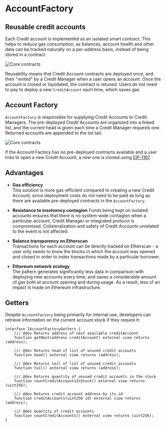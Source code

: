 # AccountFactory

## Reusable credit accounts

Each Credit account is implemented as an isolated smart contract. This helps to reduce gas consumption, as balances, account health and other data can be tracked naturally on a per-address basis, instead of being stored in a contract.

![Core contracts](/images/core/factory.jpg)

Reusability means that Credit Account contracts are deployed once, and then "rented" by a Credit Manager when a user opens an account. Once the account is closed or liquidated, the contract is retuned. Users do not need to pay to deploy a new `CreditAccount` each time, which saves gas.

## Account Factory

`AccountFactory` is responsible for supplying Credit Accounts to Credit Managers. The pre-deployed Credit Accounts are organized into a linked list, and the current head is given each time a Credit Manager requests one. Returned accounts are appended to the list tail:

![Core contracts](/images/core/linked-list.jpg)

If the Account Factory has no pre-deployed contracts available and a user tries to open a new Credit Account, a new one is cloned using [EIP-1167](https://eips.ethereum.org/EIPS/eip-1167).

## Advantages

- **Gas efficiency**  
This solution is more gas-efficient compared to creating a new Credit Account, since deployment costs do not need to be paid as long as there are available pre-deployed contracts in the `AccountFactory`.

- **Resistance to insolvency contagion**
Funds being kept on isolated accounts ensures that there is no system-wide contagion when a particular account, Credit Manager or integrated protocol is compromised. Collateralization and safety of Credit Accounts unrelated to the event is not affected.

- **Balance transparency on Etherscan**  
Transactions for each account can be directly tracked on Etherscan - a user only needs to know the blocks in which the account was opened and closed in order to index transactions made by a particular borrower.

- **Ethereum network ecology**  
The pattern generates significantly less data in comparison with deploying new accounts every time; and saves a considerable amount of gas both at account opening and during usage. As a result, less of an impact is made on Ethereum infrastructure.

## Getters

Despite `AccountFactory` being primarily for internal use, developers can retrieve information on the current account stock if they require it:

```solidity
interface IAccountFactoryGetters {
    /// @dev Returns address of next available creditAccount
    function getNext(address creditAccount) external view returns (address);

    /// @dev Returns head of list of unused credit accounts
    function head() external view returns (address);

    /// @dev Returns tail of list of unused credit accounts
    function tail() external view returns (address);

    /// @dev Returns quantity of unused credit accounts in the stock
    function countCreditAccountsInStock() external view returns (uint256);

    /// @dev Returns credit account address by its id
    function creditAccounts(uint256 id) external view returns (address);

    /// @dev Quantity of credit accounts
    function countCreditAccounts() external view returns (uint256);
}
```
